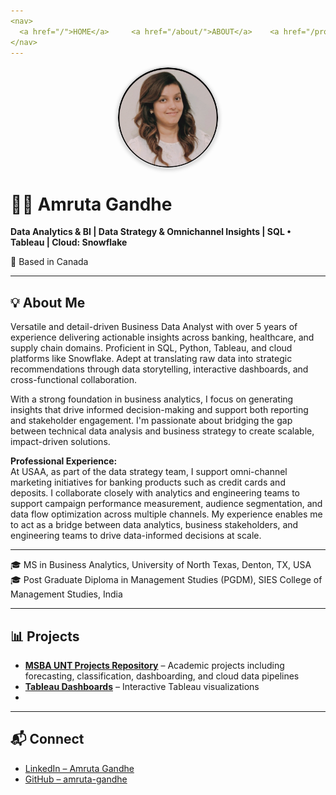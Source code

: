 ```yaml
---
<nav>
  <a href="/">HOME</a>     <a href="/about/">ABOUT</a>    <a href="/projects/">PROJECTS</a>   <a href="/contact/">CONTACT</a>  
</nav>
---
```


<img src="/assets/profile.jpg" alt="Amruta Gandhe"
     style="width: 160px; height: 160px; border-radius: 50%; object-fit: cover;
            display: block; margin: 0 auto; box-shadow: 0 2px 6px rgba(0, 0, 0, 0.2); border: 2px solid #ddd;">

# 👩‍💻 Amruta Gandhe

<p><strong>Data Analytics & BI | Data Strategy & Omnichannel Insights | SQL • Tableau | Cloud: Snowflake</strong></p>
  <p>📍 Based in Canada</p>

---

## 💡 About Me

Versatile and detail-driven Business Data Analyst with over 5 years of experience delivering actionable insights across banking, healthcare, and supply chain domains. Proficient in SQL, Python, Tableau, and cloud platforms like Snowflake. Adept at translating raw data into strategic recommendations through data storytelling, interactive dashboards, and cross-functional collaboration.

With a strong foundation in business analytics, I focus on generating insights that drive informed decision-making and support both reporting and stakeholder engagement. I'm passionate about bridging the gap between technical data analysis and business strategy to create scalable, impact-driven solutions.

**Professional Experience:**  
At USAA, as part of the data strategy team, I support omni-channel marketing initiatives for banking products such as credit cards and deposits. I collaborate closely with analytics and engineering teams to support campaign performance measurement, audience segmentation, and data flow optimization across multiple channels. My experience enables me to act as a bridge between data analytics, business stakeholders, and engineering teams to drive data-informed decisions at scale.

---

🎓 MS in Business Analytics, University of North Texas, Denton, TX, USA  
🎓 Post Graduate Diploma in Management Studies (PGDM), SIES College of Management Studies, India

---

## 📊 Projects

- **[MSBA UNT Projects Repository](https://github.com/amruta-gandhe/msba-unt-projects)** – Academic projects including forecasting, classification, dashboarding, and cloud data pipelines  
- **[Tableau Dashboards](https://public.tableau.com/app/profile/amruta.gandhe/vizzes)** – Interactive Tableau visualizations
- 
----

## 📬 Connect

- [LinkedIn – Amruta Gandhe](https://www.linkedin.com/in/amruta-gandhe-1b1013207/)  
- [GitHub – amruta-gandhe](https://github.com/amruta-gandhe)
